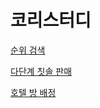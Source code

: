 # 코리스터디

[순위 검색](https://school.programmers.co.kr/learn/courses/30/lessons/72412)

[다단계 칫솔 판매](https://school.programmers.co.kr/learn/courses/30/lessons/77486)

[호텔 방 배정](https://school.programmers.co.kr/learn/courses/30/lessons/64063)
